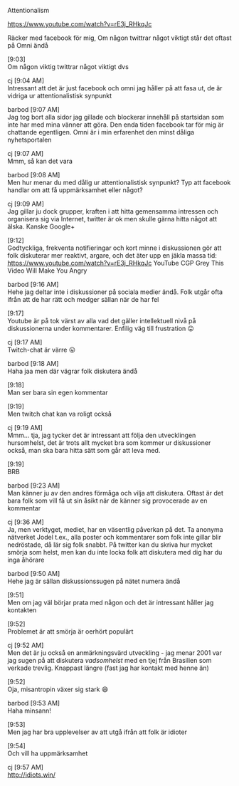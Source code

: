 Attentionalism

https://www.youtube.com/watch?v=rE3j_RHkqJc

Räcker med facebook för mig, Om någon twittrar något viktigt står det oftast på Omni ändå

[9:03]  
Om någon viktig twittrar något viktigt dvs

cj [9:04 AM]  
Intressant att det är just facebook och omni jag håller på att fasa ut, de är vidriga ur attentionalistisk synpunkt

barbod [9:07 AM]  
Jag tog bort alla sidor jag gillade och blockerar innehåll på startsidan som inte har med mina vänner att göra. Den enda tiden facebook tar för mig är chattande egentligen. Omni är i min erfarenhet den minst dåliga nyhetsportalen

cj [9:07 AM]  
Mmm, så kan det vara

barbod [9:08 AM]  
Men hur menar du med dålig ur attentionalistisk synpunkt? Typ att facebook handlar om att få uppmärksamhet eller något?

cj [9:09 AM]  
Jag gillar ju dock grupper, kraften i att hitta gemensamma intressen och organisera sig via Internet, twitter är ok men skulle gärna hitta något att älska. Kanske Google+

[9:12]  
Godtyckliga, frekventa notifieringar och kort minne i diskussionen gör att folk diskuterar mer reaktivt, argare, och det äter upp en jäkla massa tid: https://www.youtube.com/watch?v=rE3j_RHkqJc
 YouTube CGP Grey
This Video Will Make You Angry 
 

barbod [9:16 AM]  
Hehe jag deltar inte i diskussioner på sociala medier ändå. Folk utgår ofta ifrån att de har rätt och medger sällan när de har fel

[9:17]  
Youtube är på tok värst av alla vad det gäller intellektuell nivå på diskussionerna under kommentarer. Enfilig väg till frustration :stuck_out_tongue:

cj [9:17 AM]  
Twitch-chat är värre :stuck_out_tongue:

barbod [9:18 AM]  
Haha jaa men där vägrar folk diskutera ändå

[9:18]  
Man ser bara sin egen kommentar

[9:19]  
Men twitch chat kan va roligt också

cj [9:19 AM]  
Mmm... tja, jag tycker det är intressant att följa den utvecklingen hursomhelst, det är trots allt mycket bra som kommer ur diskussioner också, man ska bara hitta sätt som går att leva med.

[9:19]  
BRB

barbod [9:23 AM]  
Man känner ju av den andres förmåga och vilja att diskutera. Oftast är det bara folk som vill få ut sin åsikt när de känner sig provocerade av en kommentar

cj [9:36 AM]  
Ja, men verktyget, mediet, har en väsentlig påverkan på det. Ta anonyma nätverket Jodel t.ex., alla poster och kommentarer som folk inte gillar blir nedröstade, då lär sig folk snabbt. På twitter kan du skriva hur mycket smörja som helst, men kan du inte locka folk att diskutera med dig har du inga åhörare

barbod [9:50 AM]  
Hehe jag är sällan diskussionssugen på nätet numera ändå

[9:51]  
Men om jag väl börjar prata med någon och det är intressant håller jag kontakten

[9:52]  
Problemet är att smörja är oerhört populärt

cj [9:52 AM]  
Men det är ju också en anmärkningsvärd utveckling - jag menar 2001 var jag sugen på att diskutera ​*vadsomhelst*​ med en tjej från Brasilien som verkade trevlig. Knappast längre (fast jag har kontakt med henne än)

[9:52]  
Oja, misantropin växer sig stark :smile:

barbod [9:53 AM]  
Haha minsann!

[9:53]  
Men jag har bra upplevelser av att utgå ifrån att folk är idioter

[9:54]  
Och vill ha uppmärksamhet

cj [9:57 AM]  
http://idiots.win/